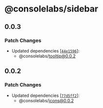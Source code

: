 # @consolelabs/sidebar

## 0.0.3

### Patch Changes

- Updated dependencies
  [[`44e1596`](https://github.com/consolelabs/websites/commit/44e1596633b4d5532fe922eab5204ea8869607ff)]:
  - @consolelabs/tooltip@0.0.2

## 0.0.2

### Patch Changes

- Updated dependencies
  [[`77d5ff2`](https://github.com/consolelabs/websites/commit/77d5ff23c587c7667a2a3efdca7f627ef5422211)]:
  - @consolelabs/icons@0.0.2
